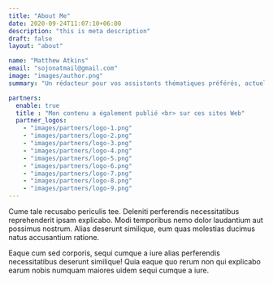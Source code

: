```yaml
---
title: "About Me"
date: 2020-09-24T11:07:10+06:00
description: "this is meta description"
draft: false
layout: "about"

name: "Matthew Atkins"
email: "sojonatmail@gmail.com"
image: "images/author.png"
summary: "Un rédacteur pour vos assistants thématiques préférés, actuellement responsable du contenu chez Editor."

partners:
  enable: true
  title : "Mon contenu a également publié <br> sur ces sites Web"
  partner_logos:
    - "images/partners/logo-1.png"
    - "images/partners/logo-2.png"
    - "images/partners/logo-3.png"
    - "images/partners/logo-4.png"
    - "images/partners/logo-5.png"
    - "images/partners/logo-6.png"
    - "images/partners/logo-7.png"
    - "images/partners/logo-8.png"
    - "images/partners/logo-9.png"
---
```


Cume tale recusabo periculis tee. Deleniti perferendis necessitatibus reprehenderit ipsam explicabo. Modi temporibus nemo dolor laudantium aut possimus nostrum. Alias deserunt similique, eum quas molestias ducimus natus accusantium ratione.

Eaque cum sed corporis, sequi cumque a iure alias perferendis necessitatibus deserunt similique! Quia eaque quo rerum non qui explicabo earum nobis numquam maiores uidem sequi cumque a iure.